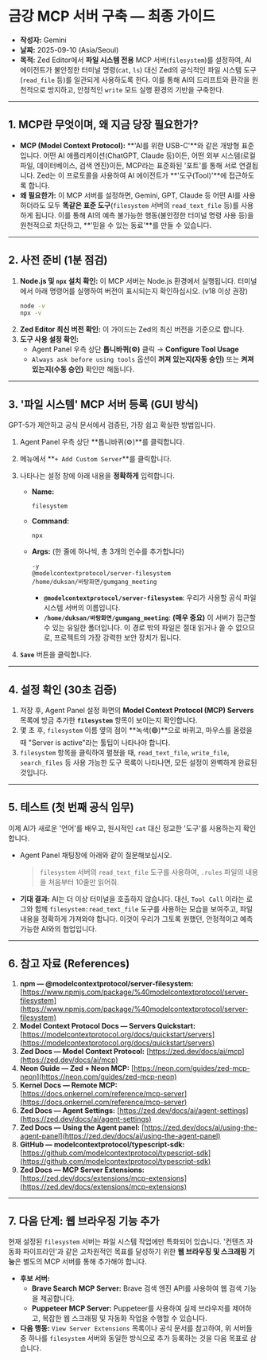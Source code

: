 # 금강 MCP 서버 구축 — 최종 가이드

- **작성자:** Gemini
- **날짜:** 2025-09-10 (Asia/Seoul)
- **목적:** Zed Editor에서 **파일 시스템 전용** MCP 서버(`filesystem`)를 설정하여, AI 에이전트가 불안정한 터미널 명령(`cat`, `ls`) 대신 Zed의 공식적인 파일 시스템 도구(`read_file` 등)를 일관되게 사용하도록 한다. 이를 통해 AI의 드리프트와 환각을 원천적으로 방지하고, 안정적인 `write` 모드 실행 환경의 기반을 구축한다.

---

## 1. MCP란 무엇이며, 왜 지금 당장 필요한가?

- **MCP (Model Context Protocol):** **'AI를 위한 USB-C'**와 같은 개방형 표준입니다. 어떤 AI 애플리케이션(ChatGPT, Claude 등)이든, 어떤 외부 시스템(로컬 파일, 데이터베이스, 검색 엔진)이든, MCP라는 표준화된 '포트'를 통해 서로 연결됩니다. Zed는 이 프로토콜을 사용하여 AI 에이전트가 **'도구(Tool)'**에 접근하도록 합니다.
- **왜 필요한가:** 이 MCP 서버를 설정하면, Gemini, GPT, Claude 등 어떤 AI를 사용하더라도 모두 **똑같은 표준 도구**(`filesystem` 서버의 `read_text_file` 등)를 사용하게 됩니다. 이를 통해 AI의 예측 불가능한 행동(불안정한 터미널 명령 사용 등)을 원천적으로 차단하고, **'믿을 수 있는 동료'**를 만들 수 있습니다.

---

## 2. 사전 준비 (1분 점검)

1.  **Node.js 및 `npx` 설치 확인:** 이 MCP 서버는 Node.js 환경에서 실행됩니다. 터미널에서 아래 명령어를 실행하여 버전이 표시되는지 확인하십시오. (v18 이상 권장)
    ```bash
    node -v
    npx -v
    ```
2.  **Zed Editor 최신 버전 확인:** 이 가이드는 Zed의 최신 버전을 기준으로 합니다.
3.  **도구 사용 설정 확인:**
    *   Agent Panel 우측 상단 **톱니바퀴(⚙️)** 클릭 → **Configure Tool Usage**
    *   `Always ask before using tools` 옵션이 **꺼져 있는지(자동 승인)** 또는 **켜져 있는지(수동 승인)** 확인만 해둡니다.

---

## 3. '파일 시스템' MCP 서버 등록 (GUI 방식)

GPT-5가 제안하고 공식 문서에서 검증된, 가장 쉽고 확실한 방법입니다.

1.  Agent Panel 우측 상단 **톱니바퀴(⚙️)**를 클릭합니다.
2.  메뉴에서 **`+ Add Custom Server`**를 클릭합니다.
3.  나타나는 설정 창에 아래 내용을 **정확하게** 입력합니다.

    *   **Name:**
        ```
        filesystem
        ```

    *   **Command:**
        ```
        npx
        ```

    *   **Args:** (한 줄에 하나씩, 총 3개의 인수를 추가합니다)
        ```
        -y
        @modelcontextprotocol/server-filesystem
        /home/duksan/바탕화면/gumgang_meeting
        ```
        -   **`@modelcontextprotocol/server-filesystem`**: 우리가 사용할 공식 파일 시스템 서버의 이름입니다.
        -   **`/home/duksan/바탕화면/gumgang_meeting`**: **(매우 중요)** 이 서버가 접근할 수 있는 유일한 폴더입니다. 이 경로 밖의 파일은 절대 읽거나 쓸 수 없으므로, 프로젝트의 가장 강력한 보안 장치가 됩니다.

4.  **`Save`** 버튼을 클릭합니다.

---

## 4. 설정 확인 (30초 검증)

1.  저장 후, Agent Panel 설정 화면의 **Model Context Protocol (MCP) Servers** 목록에 방금 추가한 **`filesystem`** 항목이 보이는지 확인합니다.
2.  몇 초 후, `filesystem` 이름 옆의 점이 **녹색(🟢)**으로 바뀌고, 마우스를 올렸을 때 "Server is active"라는 툴팁이 나타나야 합니다.
3.  `filesystem` 항목을 클릭하여 펼쳤을 때, `read_text_file`, `write_file`, `search_files` 등 사용 가능한 도구 목록이 나타나면, 모든 설정이 완벽하게 완료된 것입니다.

---

## 5. 테스트 (첫 번째 공식 임무)

이제 AI가 새로운 '언어'를 배우고, 원시적인 `cat` 대신 정교한 '도구'를 사용하는지 확인합니다.

*   Agent Panel 채팅창에 아래와 같이 질문해보십시오.

    > `filesystem` 서버의 `read_text_file` 도구를 사용하여, `.rules` 파일의 내용을 처음부터 10줄만 읽어줘.

*   **기대 결과:** AI는 더 이상 터미널을 호출하지 않습니다. 대신, `Tool Call` 이라는 로그와 함께 `filesystem:read_text_file` 도구를 사용하는 모습을 보여주고, 파일 내용을 정확하게 가져와야 합니다. 이것이 우리가 그토록 원했던, 안정적이고 예측 가능한 AI와의 협업입니다.

---

## 6. 참고 자료 (References)

1.  **npm — @modelcontextprotocol/server-filesystem:** [https://www.npmjs.com/package/%40modelcontextprotocol/server-filesystem](https://www.npmjs.com/package/%40modelcontextprotocol/server-filesystem)
2.  **Model Context Protocol Docs — Servers Quickstart:** [https://modelcontextprotocol.org/docs/quickstart/servers](https://modelcontextprotocol.org/docs/quickstart/servers)
3.  **Zed Docs — Model Context Protocol:** [https://zed.dev/docs/ai/mcp](https://zed.dev/docs/ai/mcp)
4.  **Neon Guide — Zed + Neon MCP:** [https://neon.com/guides/zed-mcp-neon](https://neon.com/guides/zed-mcp-neon)
5.  **Kernel Docs — Remote MCP:** [https://docs.onkernel.com/reference/mcp-server](https://docs.onkernel.com/reference/mcp-server)
6.  **Zed Docs — Agent Settings:** [https://zed.dev/docs/ai/agent-settings](https://zed.dev/docs/ai/agent-settings)
7.  **Zed Docs — Using the Agent panel:** [https://zed.dev/docs/ai/using-the-agent-panel](https://zed.dev/docs/ai/using-the-agent-panel)
8.  **GitHub — modelcontextprotocol/typescript-sdk:** [https://github.com/modelcontextprotocol/typescript-sdk](https://github.com/modelcontextprotocol/typescript-sdk)
9.  **Zed Docs — MCP Server Extensions:** [https://zed.dev/docs/extensions/mcp-extensions](https://zed.dev/docs/extensions/mcp-extensions)

---

## 7. 다음 단계: 웹 브라우징 기능 추가

현재 설정된 `filesystem` 서버는 파일 시스템 작업에만 특화되어 있습니다. '컨텐츠 자동화 파이프라인'과 같은 고차원적인 목표를 달성하기 위한 **웹 브라우징 및 스크래핑 기능**은 별도의 MCP 서버를 통해 추가해야 합니다.

- **후보 서버:**
  - **Brave Search MCP Server:** Brave 검색 엔진 API를 사용하여 웹 검색 기능을 제공합니다.
  - **Puppeteer MCP Server:** Puppeteer를 사용하여 실제 브라우저를 제어하고, 복잡한 웹 스크래핑 및 자동화 작업을 수행할 수 있습니다.
- **다음 행동:** `View Server Extensions` 목록이나 공식 문서를 참고하여, 위 서버들 중 하나를 `filesystem` 서버와 동일한 방식으로 추가 등록하는 것을 다음 목표로 삼습니다.